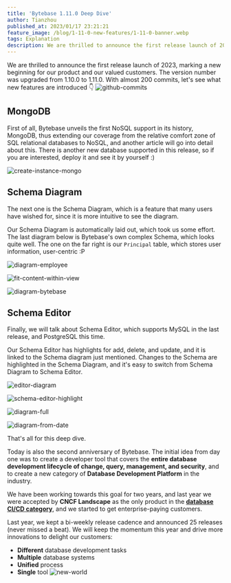 ```yaml
---
title: 'Bytebase 1.11.0 Deep Dive'
author: Tianzhou
published_at: 2023/01/17 23:21:21
feature_image: /blog/1-11-0-new-features/1-11-0-banner.webp
tags: Explanation
description: We are thrilled to announce the first release launch of 2023, marking a new beginning for our product and our valued customers. The version number was upgraded from 1.10.0 to 1.11.0. - MongoDB - Schema Diagram - Schema Editor.
---
```


We are thrilled to announce the first release launch of 2023, marking a new beginning for our product and our valued customers. The version number was upgraded from 1.10.0 to 1.11.0. With almost 200 commits, let's see what new features are introduced 👇
![github-commits](/blog/1-11-0-new-features/github-commits.webp)

## MongoDB

First of all, Bytebase unveils the first NoSQL support in its history, MongoDB, thus extending our coverage from the relative comfort zone of SQL relational databases to NoSQL, and another article will go into detail about this. There is another new database supported in this release, so if you are interested, deploy it and see it by yourself :)

![create-instance-mongo](/blog/1-11-0-new-features/create-instance-mongo.webp)

## Schema Diagram

The next one is the Schema Diagram, which is a feature that many users have wished for, since it is more intuitive to see the diagram.

Our Schema Diagram is automatically laid out, which took us some effort. The last diagram below is Bytebase's own complex Schema, which looks quite well. The one on the far right is our `Principal` table, which stores user information, user-centric :P

![diagram-employee](/blog/1-11-0-new-features/diagram-employee.webp)

![fit-content-within-view](/blog/1-11-0-new-features/fit-content-within-view.webp)

![diagram-bytebase](/blog/1-11-0-new-features/diagram-bytebase.webp)

## Schema Editor

Finally, we will talk about Schema Editor, which supports MySQL in the last release, and PostgreSQL this time.

Our Schema Editor has highlights for add, delete, and update, and it is linked to the Schema diagram just mentioned. Changes to the Schema are highlighted in the Schema Diagram, and it's easy to switch from Schema Diagram to Schema Editor.

![editor-diagram](/blog/1-11-0-new-features/editor-diagram.webp)

![schema-editor-highlight](/blog/1-11-0-new-features/schema-editor-highlight.webp)

![diagram-full](/blog/1-11-0-new-features/diagram-full.webp)

![diagram-from-date](/blog/1-11-0-new-features/diagram-from-date.webp)

That's all for this deep dive.

Today is also the second anniversary of Bytebase. The initial idea from day one was to create a developer tool that covers the **entire database development lifecycle of change, query, management, and security**, and to create a new category of **Database Development Platform** in the industry.

We have been working towards this goal for two years, and last year we were accepted by **CNCF Landscape** as the only product in the [**database CI/CD category**](https://landscape.cncf.io/?selected=bytebase), and we started to get enterprise-paying customers.

Last year, we kept a bi-weekly release cadence and announced 25 releases (never missed a beat). We will keep the momentum this year and drive more innovations to delight our customers:

- **Different** database development tasks
- **Multiple** database systems
- **Unified** process
- **Single** tool
  ![new-world](/blog/1-11-0-new-features/new-world.webp)
